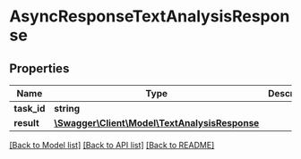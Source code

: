 # AsyncResponseTextAnalysisResponse

## Properties
Name | Type | Description | Notes
------------ | ------------- | ------------- | -------------
**task_id** | **string** |  | [optional] 
**result** | [**\Swagger\Client\Model\TextAnalysisResponse**](TextAnalysisResponse.md) |  | [optional] 

[[Back to Model list]](../README.md#documentation-for-models) [[Back to API list]](../README.md#documentation-for-api-endpoints) [[Back to README]](../README.md)


